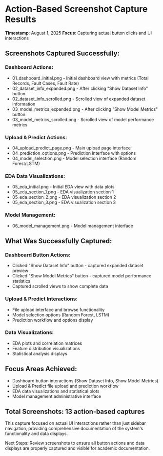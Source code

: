 # Action-Based Screenshot Capture Results

**Timestamp**: August 1, 2025
**Focus**: Capturing actual button clicks and UI interactions

## Screenshots Captured Successfully:

### Dashboard Actions:
- 01_dashboard_initial.png - Initial dashboard view with metrics (Total Records, Fault Cases, Fault Rate)
- 02_dataset_info_expanded.png - After clicking "Show Dataset Info" button
- 02_dataset_info_scrolled.png - Scrolled view of expanded dataset information
- 03_model_metrics_expanded.png - After clicking "Show Model Metrics" button  
- 03_model_metrics_scrolled.png - Scrolled view of model performance metrics

### Upload & Predict Actions:
- 04_upload_predict_page.png - Main upload page interface
- 04_prediction_options.png - Prediction interface with options
- 04_model_selection.png - Model selection interface (Random Forest/LSTM)

### EDA Data Visualizations:
- 05_eda_initial.png - Initial EDA view with data plots
- 05_eda_section_1.png - EDA visualization section 1
- 05_eda_section_2.png - EDA visualization section 2  
- 05_eda_section_3.png - EDA visualization section 3

### Model Management:
- 06_model_management.png - Model management interface

## What Was Successfully Captured:

### Dashboard Button Actions:
* Clicked "Show Dataset Info" button - captured expanded dataset preview
* Clicked "Show Model Metrics" button - captured model performance statistics
* Captured scrolled views to show complete data

### Upload & Predict Interactions:
* File upload interface and browse functionality
* Model selection options (Random Forest, LSTM)
* Prediction workflow and options display

### Data Visualizations:
* EDA plots and correlation matrices
* Feature distribution visualizations
* Statistical analysis displays

## Focus Areas Achieved:
- Dashboard button interactions (Show Dataset Info, Show Model Metrics)
- Upload & Predict file upload and prediction workflow
- EDA data visualizations and statistical plots
- Model management administrative interface

## Total Screenshots: 13 action-based captures

This capture focused on actual UI interactions rather than just sidebar navigation, 
providing comprehensive documentation of the system's functionality and data displays.

Next Steps: Review screenshots to ensure all button actions and data displays 
are properly captured and visible for academic documentation.
